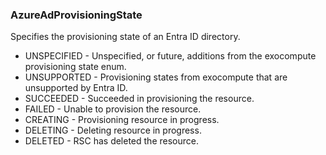 ### AzureAdProvisioningState
Specifies the provisioning state of an Entra ID directory.

- UNSPECIFIED - Unspecified, or future, additions from the exocompute provisioning state enum.
- UNSUPPORTED - Provisioning states from exocompute that are unsupported by Entra ID.
- SUCCEEDED - Succeeded in provisioning the resource.
- FAILED - Unable to provision the resource.
- CREATING - Provisioning resource in progress.
- DELETING - Deleting resource in progress.
- DELETED - RSC has deleted the resource.

